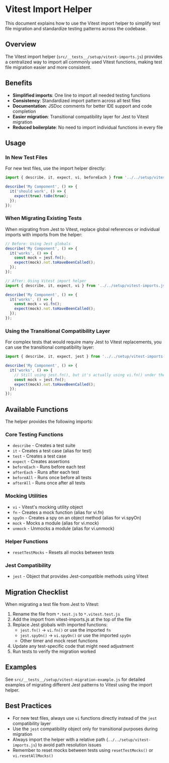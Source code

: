 # Vitest Import Helper

This document explains how to use the Vitest import helper to simplify test file migration and standardize testing patterns across the codebase.

## Overview

The Vitest import helper (`src/__tests__/setup/vitest-imports.js`) provides a centralized way to import all commonly used Vitest functions, making test file migration easier and more consistent.

## Benefits

- **Simplified imports**: One line to import all needed testing functions
- **Consistency**: Standardized import pattern across all test files
- **Documentation**: JSDoc comments for better IDE support and code completion
- **Easier migration**: Transitional compatibility layer for Jest to Vitest migration
- **Reduced boilerplate**: No need to import individual functions in every file

## Usage

### In New Test Files

For new test files, use the import helper directly:

```javascript
import { describe, it, expect, vi, beforeEach } from '../../setup/vitest-imports.js';

describe('My Component', () => {
  it('should work', () => {
    expect(true).toBe(true);
  });
});
```

### When Migrating Existing Tests

When migrating from Jest to Vitest, replace global references or individual imports with imports from the helper:

```javascript
// Before: Using Jest globals
describe('My Component', () => {
  it('works', () => {
    const mock = jest.fn();
    expect(mock).not.toHaveBeenCalled();
  });
});

// After: Using Vitest import helper
import { describe, it, expect, vi } from '../../setup/vitest-imports.js';

describe('My Component', () => {
  it('works', () => {
    const mock = vi.fn();
    expect(mock).not.toHaveBeenCalled();
  });
});
```

### Using the Transitional Compatibility Layer

For complex tests that would require many Jest to Vitest replacements, you can use the transitional compatibility layer:

```javascript
import { describe, it, expect, jest } from '../../setup/vitest-imports.js';

describe('My Component', () => {
  it('works', () => {
    // Still using jest.fn(), but it's actually using vi.fn() under the hood
    const mock = jest.fn();
    expect(mock).not.toHaveBeenCalled();
  });
});
```

## Available Functions

The helper provides the following imports:

### Core Testing Functions

- `describe` - Creates a test suite
- `it` - Creates a test case (alias for test)
- `test` - Creates a test case
- `expect` - Creates assertions
- `beforeEach` - Runs before each test
- `afterEach` - Runs after each test
- `beforeAll` - Runs once before all tests
- `afterAll` - Runs once after all tests

### Mocking Utilities

- `vi` - Vitest's mocking utility object
- `fn` - Creates a mock function (alias for vi.fn)
- `spyOn` - Creates a spy on an object method (alias for vi.spyOn)
- `mock` - Mocks a module (alias for vi.mock)
- `unmock` - Unmocks a module (alias for vi.unmock)

### Helper Functions

- `resetTestMocks` - Resets all mocks between tests

### Jest Compatibility

- `jest` - Object that provides Jest-compatible methods using Vitest

## Migration Checklist

When migrating a test file from Jest to Vitest:

1. Rename the file from `*.test.js` to `*.vitest.test.js`
2. Add the import from vitest-imports.js at the top of the file
3. Replace Jest globals with imported functions:
   - `jest.fn()` → `vi.fn()` or use the imported `fn`
   - `jest.spyOn()` → `vi.spyOn()` or use the imported `spyOn`
   - Other timer and mock reset functions
4. Update any test-specific code that might need adjustment
5. Run tests to verify the migration worked

## Examples

See `src/__tests__/setup/vitest-migration-example.js` for detailed examples of migrating different Jest patterns to Vitest using the import helper.

## Best Practices

- For new test files, always use `vi` functions directly instead of the `jest` compatibility layer
- Use the `jest` compatibility object only for transitional purposes during migration
- Always import the helper with a relative path (`../../setup/vitest-imports.js`) to avoid path resolution issues
- Remember to reset mocks between tests using `resetTestMocks()` or `vi.resetAllMocks()`
